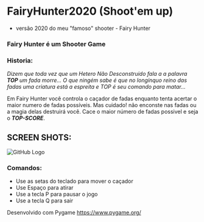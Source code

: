 # FairyHunter2020 (Shoot'em up)
- versão 2020 do meu "famoso" shooter - Fairy Hunter

### Fairy Hunter é um Shooter Game

### Historia:

*Dizem que toda vez que um _Hetero Não Desconstruido_ fala a a palavra **TOP** um fada morre... O que ningém sabe é que no longínquo reino das fadas uma criatura está a espreita e TOP é seu comando para matar...*

Em Fairy Hunter você controla o caçador de fadas enquanto tenta acertar o maior numero de fadas possíveis. Mas cuidado! não enconste nas fadas ou a magia delas destruirá você. Cace o maior número de fadas possivel e seja o *__TOP-SCORE__*.

## SCREEN SHOTS:
![GitHub Logo](/images/logo.png)

### Comandos:
 * Use as setas do teclado para mover o caçador
 * Use Espaço para atirar
 * Use a tecla P para pausar o jogo
 * Use a tecla Q para sair
 
 
 Desenvolvido com Pygame https://www.pygame.org/
